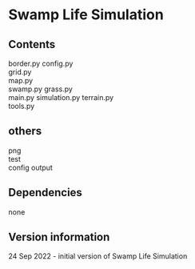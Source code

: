 # Swamp Life Simulation
## Contents
border.py
config.py	
grid.py		
map.py	
swamp.py
grass.py	
main.py	
simulation.py
terrain.py	
tools.py
## others
png			
test		
config
output
## Dependencies
none
## Version information
24 Sep 2022 - initial version of Swamp Life Simulation
